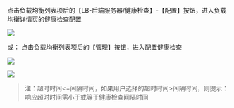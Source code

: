 点击负载均衡列表项后的【LB-后端服务器/健康检查】-【配置】按钮，进入负载均衡详情页的健康检查配置
 
![](//mccdn.qcloud.com/img567f9a2908cd2.png) 
 
或：
点击负载均衡列表项后的【管理】按钮，进入配置健康检查

![](//mccdn.qcloud.com/img567f9a5054b97.png) 

![](//mccdn.qcloud.com/img567f9a5778ef7.png)
 
>注：超时时间<=间隔时间，如果用户选择的超时时间>间隔时间，则提示：响应超时时间需小于或等于健康检查间隔时间